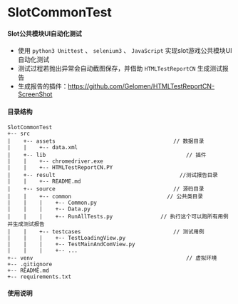 ﻿# SlotCommonTest
#### Slot公共模块UI自动化测试
* 使用 `python3 Unittest` 、 `selenium3` 、 `JavaScript` 实现slot游戏公共模块UI自动化测试
* 测试过程若抛出异常会自动截图保存，并借助 `HTMLTestReportCN` 生成测试报告
* 生成报告的插件：https://github.com/Gelomen/HTMLTestReportCN-ScreenShot

#### 目录结构
```
SlotCommonTest
+-- src
|    +-- assets                                     // 数据目录
|    |    +-- data.xml
|    +-- lib                                            // 插件
|    |    +-- chromedriver.exe
|    |    +-- HTMLTestReportCN.PY
|    +-- result                                       //测试报告目录
|    |    +-- README.md
|    +-- source                                     // 源码目录
|    |    +-- common                              // 公共类目录
|    |    |    +-- Common.py
|    |    |    +-- Data.py
|    |    |    +-- RunAllTests.py               // 执行这个可以跑所有用例并生成测试报告
|    |    +-- testcases                             // 测试用例
|    |    |    +-- TestLoadingView.py
|    |    |    +-- TestMainAndComView.py
|    |    |    +-- ...
+-- venv                                                // 虚拟环境
+-- .gitignore
+-- README.md
+-- requirements.txt
```


#### 使用说明

